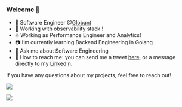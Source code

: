 ### Welcome 👋

- 🔭 Software Engineer @[Globant](https://www.globant.com/es)
- 🌱 Working with observability stack !
- 🔥 Working as Performance Engineer and Analytics!
- 📷 I’m currently learning Backend Engineering in Golang
- 💬 Ask me about Software Engineering
- 🦆 How to reach me: you can send me a tweet [here](https://twitter.com/eriqfrank), or a message directly to my [LinkedIn](https://www.linkedin.com/in/erick-gonz%C3%A1lez-mart%C3%ADnez-553579153/).

If you have any questions about my projects, feel free to reach out!

<a href="https://github.com/anuraghazra/github-readme-stats">
  <img align="center" src="https://github-readme-stats.vercel.app/api?username=vsapiens&count_private=true&show_icons=true&theme=tokyonight&hide=contribs&count_private=true" />
</a>
<p></p>
<a href="https://github.com/anuraghazra/convoychat">
  <img align="center" src="https://github-readme-stats.vercel.app/api/top-langs/?username=vsapiens&layout=compact&hide=HTML" />
</a>
